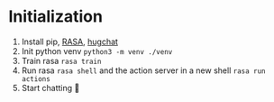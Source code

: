 # Initialization
1. Install pip, [RASA](https://rasa.com/docs/rasa/installation/environment-set-up), [hugchat](https://pypi.org/project/hugchat/)
2. Init python venv `python3 -m venv ./venv`
3. Train rasa `rasa train`
4. Run rasa `rasa shell` and the action server in a new shell `rasa run actions`
5. Start chatting 🤖

